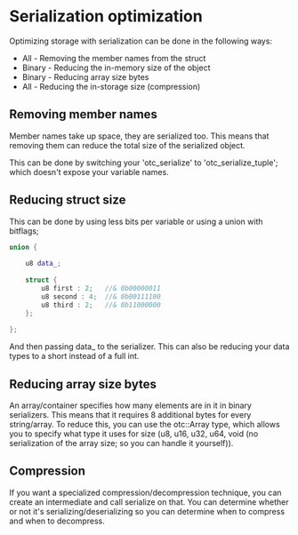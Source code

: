 # Serialization optimization

Optimizing storage with serialization can be done in the following ways:

- All - Removing the member names from the struct
- Binary - Reducing the in-memory size of the object
- Binary - Reducing array size bytes
- All - Reducing the in-storage size (compression)

## Removing member names

Member names take up space, they are serialized too. This means that removing them can reduce the total size of the serialized object. 

This can be done by switching your 'otc_serialize' to 'otc_serialize_tuple'; which doesn't expose your variable names. 

## Reducing struct size

This can be done by using less bits per variable or using a union with bitflags;

```cpp
union {
  
    u8 data_;
    
    struct {
    	u8 first : 2;	//& 0b00000011
     	u8 second : 4;	//& 0b00111100
        u8 third : 2;	//& 0b11000000
    };
    
};
```

And then passing data_ to the serializer. This can also be reducing your data types to a short instead of a full int.

## Reducing array size bytes

An array/container specifies how many elements are in it in binary serializers. This means that it requires 8 additional bytes for every string/array. To reduce this, you can use the otc::Array type, which allows you to specify what type it uses for size (u8, u16, u32, u64, void (no serialization of the array size; so you can handle it yourself)). 

## Compression

If you want a specialized compression/decompression technique, you can create an intermediate and call serialize on that. You can determine whether or not it's serializing/deserializing so you can determine when to compress and when to decompress.